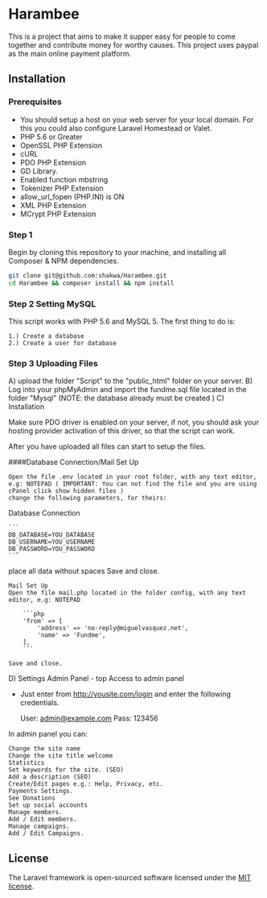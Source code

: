 # Harambee

This is a project that aims to make it supper easy for people to come together and contribute money for worthy causes. This project uses paypal as the main online payment platform.

## Installation

### Prerequisites

* You should setup a host on your web server for your local domain. For this you could also configure Laravel Homestead or Valet. 
* PHP 5.6 or Greater
* OpenSSL PHP Extension
* cURL
* PDO PHP Extension
* GD Library.
* Enabled function mbstring
* Tokenizer PHP Extension
* allow_url_fopen (PHP.INI) is ON
* XML PHP Extension
* MCrypt PHP Extension
 

### Step 1

Begin by cloning this repository to your machine, and installing all Composer & NPM dependencies.

```bash
git clone git@github.com:shakwa/Harambee.git
cd Harambee && composer install && npm install
```

### Step 2 Setting MySQL 

This script works with PHP 5.6 and MySQL 5. The first thing to do is:

    1.) Create a database
    2.) Create a user for database

### Step 3 Uploading Files

A) upload the folder "Script" to the "public_html" folder on your server.
B) Log into your phpMyAdmin and import the fundme.sql file located in the folder "Mysql" (NOTE: the database already must be created )
C) Installation 

Make sure PDO driver is enabled on your server, if not, you should ask your hosting provider activation of this driver, so that the script can work.

After you have uploaded all files can start to setup the files.

####Database Connection/Mail Set Up

    Open the file .env located in your root folder, with any text editor, e.g: NOTEPAD ( IMPORTANT: You can not find the file and you are using cPanel click show hidden files )
    change the following parameters, for theirs:

Database Connection

  	```
  	DB_DATABASE=YOU_DATABASE
	DB_USERNAME=YOU_USERNAME
	DB_PASSWORD=YOU_PASSWORD
    ```
  

place all data without spaces
Save and close.

    Mail Set Up
    Open the file mail.php located in the folder config, with any text editor, e.g: NOTEPAD

        ```php
      	'from' => [
            'address' => 'no-reply@miguelvasquez.net',
            'name' => 'Fundme',
        ],
        ```  

    Save and close.

D) Settings Admin Panel - top
Access to admin panel

- Just enter from http://yousite.com/login and enter the following credentials.

	User: admin@example.com
	Pass: 123456
  

In admin panel you can:

    Change the site name
    Change the site title welcome
    Statistics
    Set keywords for the site. (SEO)
    Add a description (SEO)
    Create/Edit pages e.g.: Help, Privacy, etc.
    Payments Settings.
    See Donations
    Set up social accounts
    Manage members.
    Add / Edit members.
    Manage campaigns.
    Add / Edit Campaigns.

## License

The Laravel framework is open-sourced software licensed under the [MIT license](http://opensource.org/licenses/MIT).
